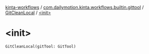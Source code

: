 [kinta-workflows](../../index.md) / [com.dailymotion.kinta.workflows.builtin.gittool](../index.md) / [GitCleanLocal](index.md) / [&lt;init&gt;](./-init-.md)

# &lt;init&gt;

`GitCleanLocal(gitTool: GitTool)`